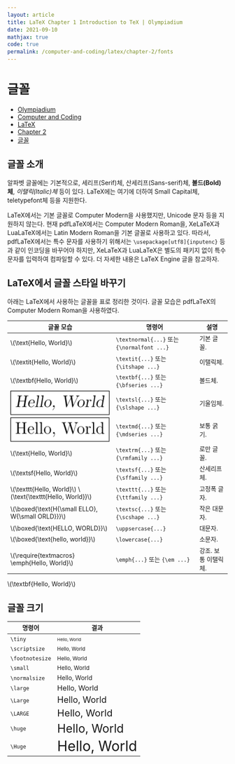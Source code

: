 ```yaml
---
layout: article
title: LaTeX Chapter 1 Introduction to TeX | Olympiadium
date: 2021-09-10
mathjax: true
code: true
permalink: /computer-and-coding/latex/chapter-2/fonts
---
```

# 글꼴
<ul class="breadcrumb">
	<li><a href="{{ site.homeurl }}">Olympiadium</a></li> 
	<li><a href="{{ site.homeurl }}computer-and-coding/">Computer and Coding</a></li> 
	<li><a href="{{ site.homeurl }}computer-and-coding/latex/">LaTeX</a></li>
	<li><a href="{{ site.homeurl }}computer-and-coding/latex/chapter-2/">Chapter 2</a></li>
	<li><a href="{{ site.homeurl }}computer-and-coding/latex/chapter-2/fonts/">글꼴</a></li>
</ul>

## 글꼴 소개
알파벳 글꼴에는 기본적으로, 세리프(Serif)체, 산세리프(Sans-serif)체, <b>볼드(Bold)체</b>, <i>이탤릭(Italic)체</i> 등이 있다. LaTeX에는 여기에 더하여 Small Capital체, teletypefont체 등을 지원한다.

LaTeX에서는 기본 글꼴로 Computer Modern을 사용했지만, Unicode 문자 등을 지원하지 않는다. 현재 pdfLaTeX에서는 Computer Modern Roman을, XeLaTeX과 LuaLaTeX에서는 Latin Modern Roman을 기본 글꼴로 사용하고 있다. 따라서, pdfLaTeX에서는 특수 문자를 사용하기 위해서는 <code class="lang-latex">\usepackage[utf8]{inputenc}</code> 등과 같이 인코딩을 바꾸어야 하지만, XeLaTeX과 LuaLaTeX은 별도의 패키지 없이 특수 문자를 입력하여 컴파일할 수 있다. 더 자세한 내용은 LaTeX Engine 글을 참고하자.

## LaTeX에서 글꼴 스타일 바꾸기
아래는 LaTeX에서 사용하는 글꼴을 표로 정리한 것이다. 글꼴 모습은 pdfLaTeX의 Computer Modern Roman을 사용하였다.

<table>
<thead>
<tr>
<th>글꼴 모습</th>
<th>명령어</th>
<th>설명</th>
</tr>
</thead>
<tbody>
<tr>
<td>\(\text{Hello, World}\)</td>
<td><code class="lang-latex">\textnormal{...}</code> 또는 <code class="lang-latex">{\normalfont ...}</code></td>
<td>기본 글꼴.</td>
</tr>
<tr>
<td>\(\textit{Hello, World}\)</td>
<td><code class="lang-latex">\textit{...}</code> 또는 <code class="lang-latex">{\itshape ...}</code></td>
<td>이탤릭체.</td>
</tr>
<tr>
<td>\(\textbf{Hello, World}\)</td>
<td><code class="lang-latex">\textbf{...}</code> 또는 <code class="lang-latex">{\bfseries ...}</code></td>
<td>볼드체.</td>
</tr>
<tr>
<td><img src="/images/posts/latex/fonts/textsl.svg" style="vertical-align: bottom;" width="100%"></td>
<td><code class="lang-latex">\textsl{...}</code> 또는 <code class="lang-latex">{\slshape ...}</code></td>
<td>기울임체.</td>
</tr>
<tr>
<td><img src="/images/posts/latex/fonts/textmd.svg" style="vertical-align: bottom;" width="100%"></td>
<td><code class="lang-latex">\textmd{...}</code> 또는 <code class="lang-latex">{\mdseries ...}</code></td>
<td>보통 굵기.</td>
</tr>
<tr>
<td>\(\text{Hello, World}\)</td>
<td><code class="lang-latex">\textrm{...}</code> 또는 <code class="lang-latex">{\rmfamily ...}</code></td>
<td>로만 글꼴.</td>
</tr>
<tr>
<td>\(\textsf{Hello, World}\)</td>
<td><code class="lang-latex">\textsf{...}</code> 또는 <code class="lang-latex">{\sffamily ...}</code></td>
<td>산세리프체.</td>
</tr>
<tr>
<td>\(\texttt{Hello, World}\) \(\text{\texttt{Hello, World}}\)</td>
<td><code class="lang-latex">\texttt{...}</code> 또는 <code class="lang-latex">{\ttfamily ...}</code></td>
<td>고정폭 글자.</td>
</tr>
<tr>
<td>\(\boxed{\text{H{\small ELLO}, W{\small ORLD}}}\)</td>
<td><code class="lang-latex">\textsc{...}</code> 또는 <code class="lang-latex">{\scshape ...}</code></td>
<td>작은 대문자.</td>
</tr>
<tr>
<td>\(\boxed{\text{HELLO, WORLD}}\)</td>
<td><code class="lang-latex">\uppsercase{...}</code></td>
<td>대문자.</td>
</tr>
<tr>
<td>\(\boxed{\text{hello, world}}\)</td>
<td><code class="lang-latex">\lowercase{...}</code></td>
<td>소문자.</td>
</tr>
<tr>
<td>\(\require{textmacros} \emph{Hello, World}\)</td>
<td><code class="lang-latex">\emph{...}</code> 또는 <code class="lang-latex">{\em ...}</code></td>
<td>강조. 보통 이탤릭체.</td>
</tr>
</tbody>
</table>
<p>\(\textbf{Hello, World}\)</p>

## 글꼴 크기

<table>
<thead>
<tr>
<th>명령어</th>
<th>결과</th>
</tr>
</thead>
<tbody>
<tr>
<td><code class="lang-latex">\tiny</code>
</td>
<td><span style="font-size:68%;">Hello, World</span>
</td></tr>
<tr>
<td><code class="lang-latex">\scriptsize</code>
</td>
<td><span style="font-size:80%;">Hello, World</span>
</td></tr>
<tr>
<td><code class="lang-latex">\footnotesize</code>
</td>
<td><span style="font-size:85%;">Hello, World</span>
</td></tr>
<tr>
<td><code class="lang-latex">\small</code>
</td>
<td><span style="font-size:92%;">Hello, World</span>
</td></tr>
<tr>
<td><code class="lang-latex">\normalsize</code>
</td>
<td><span style="font-size:100%;">Hello, World</span>
</td></tr>
<tr>
<td><code class="lang-latex">\large</code>
</td>
<td><span style="font-size:117%;">Hello, World</span>
</td></tr>
<tr>
<td><code class="lang-latex">\Large</code>
</td>
<td><span style="font-size:141%;">Hello, World</span>
</td></tr>
<tr>
<td><code class="lang-latex">\LARGE</code>
</td>
<td><span style="font-size:158%;">Hello, World</span>
</td></tr>
<tr>
<td><code class="lang-latex">\huge</code>
</td>
<td><span style="font-size:190%;">Hello, World</span>
</td></tr>
<tr>
<td><code class="lang-latex">\Huge</code>
</td>
<td><span style="font-size:228%;">Hello, World</span>
</td></tr></tbody>